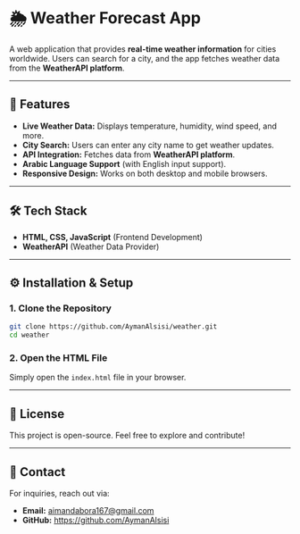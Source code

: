 # 🌦️ Weather Forecast App

A web application that provides **real-time weather information** for cities worldwide. Users can search for a city, and the app fetches weather data from the **WeatherAPI platform**.

---

## 🌟 Features
- **Live Weather Data:** Displays temperature, humidity, wind speed, and more.
- **City Search:** Users can enter any city name to get weather updates.
- **API Integration:** Fetches data from **WeatherAPI platform**.
- **Arabic Language Support** (with English input support).
- **Responsive Design:** Works on both desktop and mobile browsers.

---

## 🛠 Tech Stack
- **HTML, CSS, JavaScript** (Frontend Development)
- **WeatherAPI** (Weather Data Provider)

---

## ⚙️ Installation & Setup
### **1. Clone the Repository**
```sh
git clone https://github.com/AymanAlsisi/weather.git
cd weather
```

### **2. Open the HTML File**
Simply open the `index.html` file in your browser.

---

## 📜 License
This project is open-source. Feel free to explore and contribute!

---

## 📩 Contact
For inquiries, reach out via:
- **Email:** aimandabora167@gmail.com
- **GitHub:** https://github.com/AymanAlsisi
